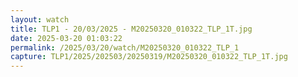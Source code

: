 ```yaml
---
layout: watch
title: TLP1 - 20/03/2025 - M20250320_010322_TLP_1T.jpg
date: 2025-03-20 01:03:22
permalink: /2025/03/20/watch/M20250320_010322_TLP_1
capture: TLP1/2025/202503/20250319/M20250320_010322_TLP_1T.jpg
---
```

